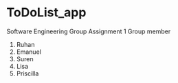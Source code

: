# ToDoList_app
Software Engineering Group Assignment 1 
Group member 
1. Ruhan
2. Emanuel
3. Suren
4. Lisa
5. Priscilla
